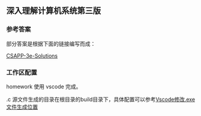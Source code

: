 ## 深入理解计算机系统第三版

### 参考答案
部分答案是根据下面的链接编写而成：

[CSAPP-3e-Solutions](https://dreamanddead.github.io/CSAPP-3e-Solutions/)



### 工作区配置

homework 使用 vscode 完成。

.c 源文件生成的目录在根目录的build目录下，具体配置可以参考[Vscode修改.exe文件生成位置](https://coder-jason.cn/2021/08/13/vscode-modify-exefile-place/)